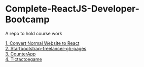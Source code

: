 # Complete-ReactJS-Developer-Bootcamp
A repo to hold course work

[1. Convert Normal Website to React](https://github.com/ramyaDhanush/Complete-ReactJS-Developer-Bootcamp/tree/main/1.%20Convert%20normal%20website%20to%20React)  
[2. Startbootstrap-freelancer-gh-pages](https://github.com/ramyaDhanush/Complete-ReactJS-Developer-Bootcamp/tree/main/2.%20Startbootstrap-freelancer-gh-pages)  
[3. CounterApp](https://github.com/ramyaDhanush/Complete-ReactJS-Developer-Bootcamp/tree/main/3.%20CounterApp)  
[4. Tictactoegame](https://github.com/ramyaDhanush/Complete-ReactJS-Developer-Bootcamp/tree/main/4.%20Tictactoegame)  
